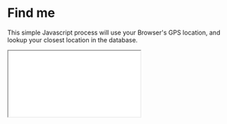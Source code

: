 # Find me

This simple Javascript process will use your Browser's GPS location, and lookup your closest location in the database.

<iframe src="../assets/find.html"></iframe>
